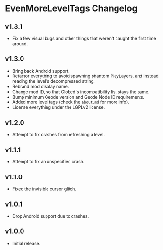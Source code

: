 # EvenMoreLevelTags Changelog
## v1.3.1
- Fix a few visual bugs and other things that weren't caught the first time around. 
## v1.3.0
- Bring back Android support.
- Refactor everything to avoid spawning phantom PlayLayers, and instead reading the level's decompressed string.
- Rebrand mod display name.
- Change mod ID, so that Globed's incompatibility list stays the same.
- Bump minimum Geode version and Geode Node ID requirements.
- Added more level tags (check the `about.md` for more info).
- License everything under the LGPLv2 license.
## v1.2.0
- Attempt to fix crashes from refreshing a level.
## v1.1.1
- Attempt to fix an unspecified crash.
## v1.1.0
- Fixed the invisible cursor glitch.
## v1.0.1
- Drop Android support due to crashes.
## v1.0.0
- Initial release.